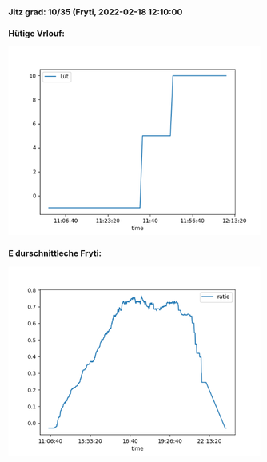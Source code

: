### Jitz grad: 10/35 (Fryti, 2022-02-18 12:10:00

### Hütige Vrlouf:
![Graph](Today.png)

### E durschnittleche Fryti:
![Graph](Fryti.png)